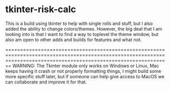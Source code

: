 # tkinter-risk-calc

This is a build using tkinter to help with single rolls and stuff, but I also added the ability to change colors/themes. However, the big deal that I am looking into
is that I want to find a way to toplevel the theme window, but also am open to other adds and builds for features and what not.


====================================================================================================================================================================
WARNING: The Tkinter module only works on Windows or Linux, Mac keeps having it crash or not properly formatting things, I might build some more specific stuff later, but
if someone can help give access to MacOS we can collaborate and improve it for that.
